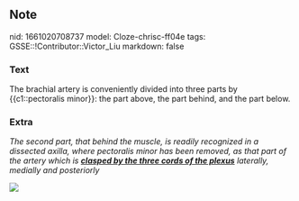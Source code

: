 ## Note
nid: 1661020708737
model: Cloze-chrisc-ff04e
tags: GSSE::!Contributor::Victor_Liu
markdown: false

### Text
The brachial artery is conveniently divided into three <span style= 
"color: var(--field-fg); background: var(--field-bg);">parts by
{{c1::pectoralis minor}}: the part above, the part</span>
<span style="color: var(--field-fg); background:
var(--field-bg);">behind, and the part below.</span>

### Extra
<i><span style="color: var(--field-fg); background:
var(--field-bg);">The second part, that behind the muscle, is
readily recognized in a dissected axilla,</span> <span style= 
"color: var(--field-fg); background: var(--field-bg);">where
pectoralis minor has been removed, as that part of the artery which
is <b><u>clasped by the three cords of the plexus</u></b>
laterally, medially and posteriorly</span></i>
<div><img src="axillary-artery.png"></div>
